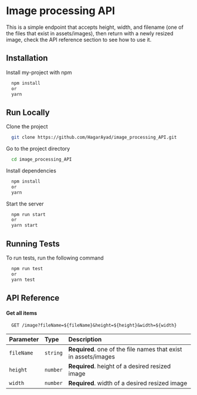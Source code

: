 # Image processing API

This is a simple endpoint that accepts height, width, and filename (one of the files that exist in assets/images), then return with a newly resized image, check the API reference section to see how to use it.

## Installation

Install my-project with npm

```bash
  npm install
  or
  yarn
```

## Run Locally

Clone the project

```bash
  git clone https://github.com/HagarAyad/image_processing_API.git
```

Go to the project directory

```bash
  cd image_processing_API
```

Install dependencies

```bash
  npm install
  or
  yarn
```

Start the server

```bash
  npm run start
  or
  yarn start
```

## Running Tests

To run tests, run the following command

```bash
  npm run test
  or
  yarn test
```

## API Reference

#### Get all items

```http
  GET /image?fileName=${fileName}&height=${height}&width=${width}
```

| Parameter  | Type     | Description                                                     |
| :--------- | :------- | :-------------------------------------------------------------- |
| `fileName` | `string` | **Required**. one of the file names that exist in assets/images |
| `height`   | `number` | **Required**. height of a desired resized image                 |
| `width`    | `number` | **Required**. width of a desired resized image                  |
